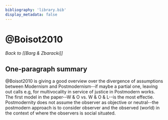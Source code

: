 ```yaml
---
bibliography: 'library.bib'
display_metadata: false
---
```


# @Boisot2010

_Back to [[Barg & Zbaracki]]_

## One-paragraph summary

@Boisot2010 is giving a good overview over the divergence of assumptions between Modernism and Postmodernism--if maybe a partial one, leaving out calls e.g, for multivocality in service of justice in Postmodern works. The first model in the paper--W & O vs. W & O & L--is the most effectie. Postmodernity does not assume the observer as objective or neutral--the postmodern approach is to consider observer and the observed (world) in the context of where the observers is social situated. 